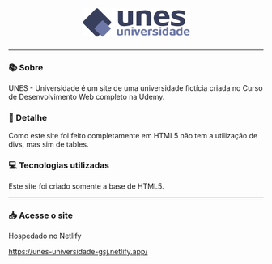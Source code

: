 <h1 align="center"><img src="./Img/logo.png"></h1>

<hr>

### 📚 Sobre

UNES - Universidade é um site de uma universidade fictícia criada no Curso de Desenvolvimento Web completo na Udemy.

### 🎨 Detalhe

Como este site foi feito completamente em HTML5 não tem a utilização de divs, mas sim de tables.

### 💻 Tecnologias utilizadas

Este site foi criado somente a base de HTML5.

<hr>

### 📥 Acesse o site

Hospedado no Netlify

https://unes-universidade-gsj.netlify.app/
